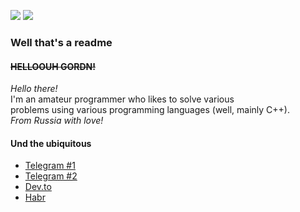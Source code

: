 ![](https://github-readme-stats.vercel.app/api?username=undnull&count_private=true&show_icons=true) ![](https://github-readme-stats.vercel.app/api/top-langs/?username=undnull&layout=compact)
### Well that's a readme
#### ~~HELLOOUH GORDN!~~  
_Hello there!_  
I'm an amateur programmer who likes to solve various  
problems using various programming languages (well, mainly C++).  
_From Russia with love!_  
#### Und the ubiquitous
* [Telegram #1](https://t.me/undxx)
* [Telegram #2](https://t.me/undwastaken)
* [Dev.to](https://dev.to/undwastaken)
* [Habr](https://habr.com/ru/users/undbsd/)
